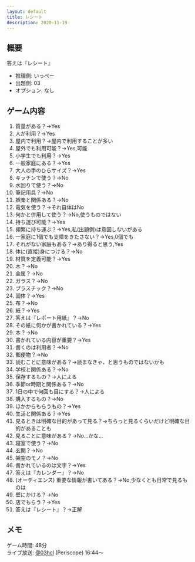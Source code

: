 ```yaml
---
layout: default
title: レシート
description: 2020-11-19
---
```


## 概要

答えは『レシート』

- 推理側: いっぺー
- 出題側: 03
- オプション: なし

## ゲーム内容

1. 質量がある？→Yes
2. 人が利用？→Yes
3. 屋内で利用？→屋内で利用することが多い
4. 屋外でも利用可能？→Yes,可能
5. 小学生でも利用？→Yes
6. 一般家庭にある？→Yes
7. 大人の手のひらサイズ？→Yes
8. キッチンで使う？→No
9. 水回りで使う？→No
10. 筆記用具？→No
11. 娯楽と関係ある？→No
12. 電気を使う？→それ自体はNo
13. 何かと併用して使う？→No,使うものではない
14. 持ち運び可能？→Yes
15. 頻繁に持ち運ぶ？→Yes,私(出題側)は意図しないがある
16. 一家庭に1個でも支障をきたさない？→Yes,0個でも
17. それがない家庭もある？→あり得ると思う,Yes
18. 体に(直接)身につける？→No
19. 材質を定義可能？→Yes
20. 木？→No
21. 金属？→No
22. ガラス？→No
23. プラスチック？→No
24. 固体？→Yes
25. 布？→No
26. 紙？→Yes
27. 答えは『レポート用紙』？→No
28. その紙に何かが書かれている？→Yes
29. 本？→No
30. 書かれている内容が重要？→Yes
31. 書くのは利用者？→No
32. 郵便物？→No
33. 読むことに意味がある？→読まなきゃ、と思うものではないかも
34. 学校と関係ある？→No
35. 保存するもの？→人による
36. 季節or時期と関係ある？→No
37. 1日の中で何回も目にする？→人による
38. 購入するもの？→No
39. ほかからもらうもの？→Yes
40. 生活と関係ある？→Yes
41. 見るときは明確な目的があって見る？→ちらっと見るくらいだけど明確な目的があることも
42. 見ることに意味がある？→No…かな…
43. 寝室で使う？→No
44. 玄関？→No
45. 架空のモノ？→No
46. 書かれているのは文字？→Yes
47. 答えは『カレンダー』？→No
48. (オーディエンス) 重要な情報が書いてある？→No,少なくとも日常で見るものは
49. 壁にかける？→No
50. 店でもらう？→Yes
51. 答えは『レシート』？→正解

## メモ

ゲーム時間: 48分  
ライブ放送: [@03hcl](https://www.periscope.tv/03hcl/1YpKkzOgYWNxj?t=16m44s) (Periscope) 16:44～
